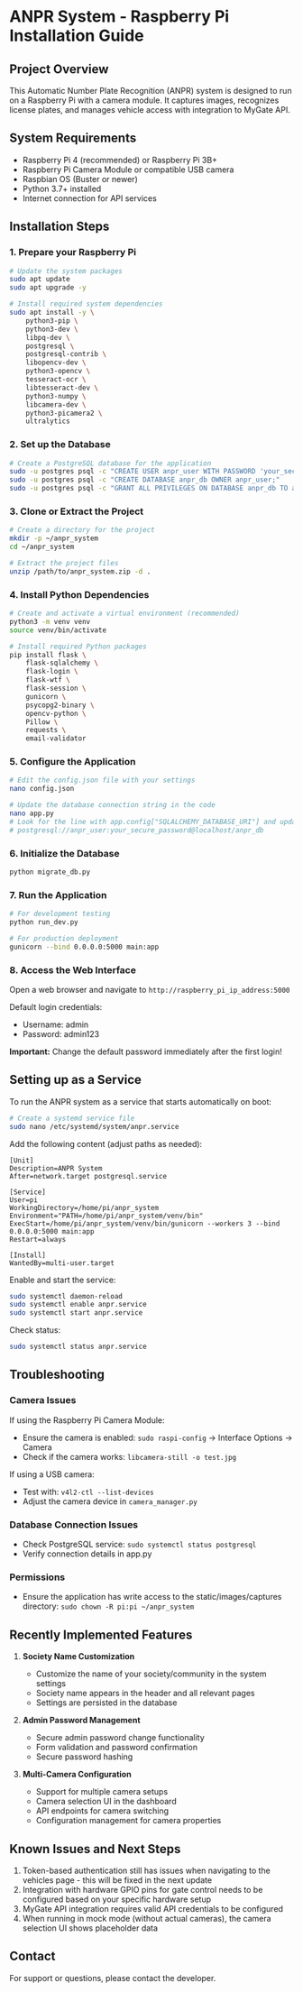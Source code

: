 # ANPR System - Raspberry Pi Installation Guide

## Project Overview
This Automatic Number Plate Recognition (ANPR) system is designed to run on a Raspberry Pi with a camera module. It captures images, recognizes license plates, and manages vehicle access with integration to MyGate API.

## System Requirements
- Raspberry Pi 4 (recommended) or Raspberry Pi 3B+
- Raspberry Pi Camera Module or compatible USB camera
- Raspbian OS (Buster or newer)
- Python 3.7+ installed
- Internet connection for API services

## Installation Steps

### 1. Prepare your Raspberry Pi
```bash
# Update the system packages
sudo apt update
sudo apt upgrade -y

# Install required system dependencies
sudo apt install -y \
    python3-pip \
    python3-dev \
    libpq-dev \
    postgresql \
    postgresql-contrib \
    libopencv-dev \
    python3-opencv \
    tesseract-ocr \
    libtesseract-dev \
    python3-numpy \
    libcamera-dev \
    python3-picamera2 \
	ultralytics
```

### 2. Set up the Database
```bash
# Create a PostgreSQL database for the application
sudo -u postgres psql -c "CREATE USER anpr_user WITH PASSWORD 'your_secure_password';"
sudo -u postgres psql -c "CREATE DATABASE anpr_db OWNER anpr_user;"
sudo -u postgres psql -c "GRANT ALL PRIVILEGES ON DATABASE anpr_db TO anpr_user;"
```

### 3. Clone or Extract the Project
```bash
# Create a directory for the project
mkdir -p ~/anpr_system
cd ~/anpr_system

# Extract the project files
unzip /path/to/anpr_system.zip -d .
```

### 4. Install Python Dependencies
```bash
# Create and activate a virtual environment (recommended)
python3 -m venv venv
source venv/bin/activate

# Install required Python packages
pip install flask \
    flask-sqlalchemy \
    flask-login \
    flask-wtf \
    flask-session \
    gunicorn \
    psycopg2-binary \
    opencv-python \
    Pillow \
    requests \
    email-validator
```

### 5. Configure the Application

```bash
# Edit the config.json file with your settings
nano config.json

# Update the database connection string in the code
nano app.py
# Look for the line with app.config["SQLALCHEMY_DATABASE_URI"] and update it to:
# postgresql://anpr_user:your_secure_password@localhost/anpr_db
```

### 6. Initialize the Database
```bash
python migrate_db.py
```

### 7. Run the Application
```bash
# For development testing
python run_dev.py

# For production deployment
gunicorn --bind 0.0.0.0:5000 main:app
```

### 8. Access the Web Interface
Open a web browser and navigate to `http://raspberry_pi_ip_address:5000`

Default login credentials:
- Username: admin
- Password: admin123

**Important:** Change the default password immediately after the first login!

## Setting up as a Service

To run the ANPR system as a service that starts automatically on boot:

```bash
# Create a systemd service file
sudo nano /etc/systemd/system/anpr.service
```

Add the following content (adjust paths as needed):

```
[Unit]
Description=ANPR System
After=network.target postgresql.service

[Service]
User=pi
WorkingDirectory=/home/pi/anpr_system
Environment="PATH=/home/pi/anpr_system/venv/bin"
ExecStart=/home/pi/anpr_system/venv/bin/gunicorn --workers 3 --bind 0.0.0.0:5000 main:app
Restart=always

[Install]
WantedBy=multi-user.target
```

Enable and start the service:

```bash
sudo systemctl daemon-reload
sudo systemctl enable anpr.service
sudo systemctl start anpr.service
```

Check status:

```bash
sudo systemctl status anpr.service
```

## Troubleshooting

### Camera Issues
If using the Raspberry Pi Camera Module:
- Ensure the camera is enabled: `sudo raspi-config` → Interface Options → Camera
- Check if the camera works: `libcamera-still -o test.jpg`

If using a USB camera:
- Test with: `v4l2-ctl --list-devices`
- Adjust the camera device in `camera_manager.py`

### Database Connection Issues
- Check PostgreSQL service: `sudo systemctl status postgresql`
- Verify connection details in app.py

### Permissions
- Ensure the application has write access to the static/images/captures directory:
  `sudo chown -R pi:pi ~/anpr_system`

## Recently Implemented Features

1. **Society Name Customization**
   - Customize the name of your society/community in the system settings
   - Society name appears in the header and all relevant pages
   - Settings are persisted in the database

2. **Admin Password Management**
   - Secure admin password change functionality
   - Form validation and password confirmation
   - Secure password hashing

3. **Multi-Camera Configuration**
   - Support for multiple camera setups
   - Camera selection UI in the dashboard
   - API endpoints for camera switching
   - Configuration management for camera properties

## Known Issues and Next Steps

1. Token-based authentication still has issues when navigating to the vehicles page - this will be fixed in the next update
2. Integration with hardware GPIO pins for gate control needs to be configured based on your specific hardware setup
3. MyGate API integration requires valid API credentials to be configured
4. When running in mock mode (without actual cameras), the camera selection UI shows placeholder data

## Contact
For support or questions, please contact the developer.
